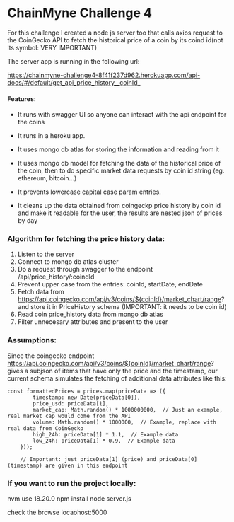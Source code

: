 # ChainMyne Challenge 4

For this challenge I created a node js server too that calls axios request to the CoinGecko API to fetch the historical price of a coin by its coind id(not its symbol: VERY IMPORTANT)

The server app is running in the following url:

https://chainmyne-challenge4-8f41f237d962.herokuapp.com/api-docs/#/default/get_api_price_history__coinId_


#### Features:

* It runs with swagger UI so anyone can interact with the api endpoint for the coins

* It runs in a heroku app. 

* It uses mongo db atlas for storing the information and reading from it

* It uses mongo db model for fetching the data of the historical price of the coin, then to do specific market data requests by coin id string (eg. ethereum, bitcoin...)

* It prevents lowercase capital case param entries.

* It cleans up the data obtained from coingeckp price history by coin id and make it readable for the user, the results are nested json of prices by day

### Algorithm for fetching the price history data:

1. Listen to the server
2. Connect to mongo db atlas cluster
3. Do a request through swagger to the endpoint /api/price_history/:coindId
5. Prevent upper case from the entries: coinId, startDate, endDate
4. Fetch data from https://api.coingecko.com/api/v3/coins/${coinId}/market_chart/range?  and store it in PriceHistory schema
(IMPORTANT: it needs to be coin id) 
6. Read coin price_history data from mongo db atlas
9. Filter unnecesary attributes and present to the user

### Assumptions:

Since the coingecko endpoint https://api.coingecko.com/api/v3/coins/${coinId}/market_chart/range? gives a subjson of items that have only the price and the timestamp, our current schema simulates the fetching of additional data attributes like this:

```
const formattedPrices = prices.map(priceData => ({
		timestamp: new Date(priceData[0]),
		price_usd: priceData[1],
		market_cap: Math.random() * 1000000000,  // Just an example, real market cap would come from the API
		volume: Math.random() * 1000000,  // Example, replace with real data from CoinGecko
		high_24h: priceData[1] * 1.1,  // Example data
		low_24h: priceData[1] * 0.9,  // Example data
	}));

    // Important: just priceData[1] (price) and priceData[0] (timestamp) are given in this endpoint	
```

### If you want to run the project locally:

nvm use 18.20.0
npm install
node server.js

check the browse locaohost:5000